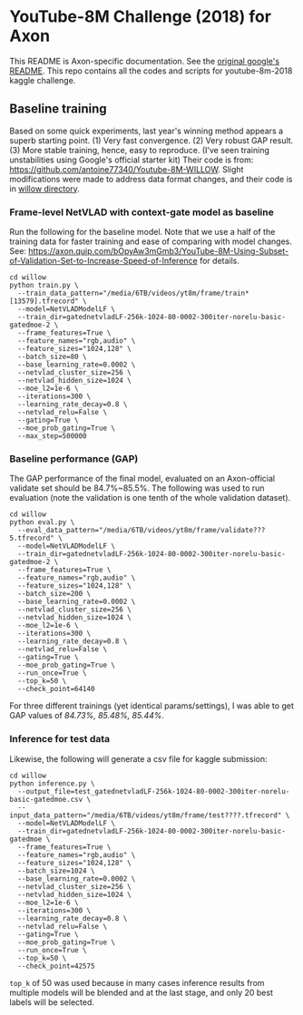 # YouTube-8M Challenge (2018) for Axon
This README is Axon-specific documentation. See the [original google's README](README-google.md).
This repo contains all the codes and scripts for youtube-8m-2018 kaggle challenge.

## Baseline training
Based on some quick experiments, last year's winning method appears a superb starting point. (1) Very fast convergence. (2) Very robust GAP result. (3) More stable training, hence, easy to reproduce. (I've seen training unstabilities using Google's official starter kit) Their code is from: https://github.com/antoine77340/Youtube-8M-WILLOW. Slight modifications were made to address data format changes, and their code is in [willow directory](willow).

### Frame-level NetVLAD with context-gate model as baseline
Run the following for the baseline model. Note that we use a half of the training data for faster training and ease of comparing with model changes. See: https://axon.quip.com/bOpyAw3mGmb3/YouTube-8M-Using-Subset-of-Validation-Set-to-Increase-Speed-of-Inference for details.
```
cd willow
python train.py \
  --train_data_pattern="/media/6TB/videos/yt8m/frame/train*[13579].tfrecord" \
  --model=NetVLADModelLF \
  --train_dir=gatednetvladLF-256k-1024-80-0002-300iter-norelu-basic-gatedmoe-2 \
  --frame_features=True \
  --feature_names="rgb,audio" \
  --feature_sizes="1024,128" \
  --batch_size=80 \
  --base_learning_rate=0.0002 \
  --netvlad_cluster_size=256 \
  --netvlad_hidden_size=1024 \
  --moe_l2=1e-6 \
  --iterations=300 \
  --learning_rate_decay=0.8 \
  --netvlad_relu=False \
  --gating=True \
  --moe_prob_gating=True \
  --max_step=500000
```

### Baseline performance (GAP)
The GAP performance of the final model, evaluated on an Axon-official validate set should be 84.7%~85.5%. The following was used to run evaluation (note the validation is one tenth of the whole validation dataset).
```
cd willow
python eval.py \
  --eval_data_pattern="/media/6TB/videos/yt8m/frame/validate???5.tfrecord" \
  --model=NetVLADModelLF \
  --train_dir=gatednetvladLF-256k-1024-80-0002-300iter-norelu-basic-gatedmoe-2 \
  --frame_features=True \
  --feature_names="rgb,audio" \
  --feature_sizes="1024,128" \
  --batch_size=200 \
  --base_learning_rate=0.0002 \
  --netvlad_cluster_size=256 \
  --netvlad_hidden_size=1024 \
  --moe_l2=1e-6 \
  --iterations=300 \
  --learning_rate_decay=0.8 \
  --netvlad_relu=False \
  --gating=True \
  --moe_prob_gating=True \
  --run_once=True \
  --top_k=50 \
  --check_point=64140
```
For three different trainings (yet identical params/settings), I was able to get GAP values of *84.73%, 85.48%, 85.44%*.

### Inference for test data
Likewise, the following will generate a csv file for kaggle submission:
```
cd willow
python inference.py \
  --output_file=test_gatednetvladLF-256k-1024-80-0002-300iter-norelu-basic-gatedmoe.csv \
  --input_data_pattern="/media/6TB/videos/yt8m/frame/test????.tfrecord" \
  --model=NetVLADModelLF \
  --train_dir=gatednetvladLF-256k-1024-80-0002-300iter-norelu-basic-gatedmoe \
  --frame_features=True \
  --feature_names="rgb,audio" \
  --feature_sizes="1024,128" \
  --batch_size=1024 \
  --base_learning_rate=0.0002 \
  --netvlad_cluster_size=256 \
  --netvlad_hidden_size=1024 \
  --moe_l2=1e-6 \
  --iterations=300 \
  --learning_rate_decay=0.8 \
  --netvlad_relu=False \
  --gating=True \
  --moe_prob_gating=True \
  --run_once=True \
  --top_k=50 \
  --check_point=42575
```
`top_k` of 50 was used because in many cases inference results from multiple models will be blended and at the last stage, and only 20 best labels will be selected.
